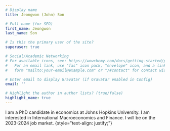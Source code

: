 ```yaml
---
# Display name
title: Jeongwon (John) Son

# Full name (for SEO)
first_name: Jeongwon
last_name: Son

# Is this the primary user of the site?
superuser: true

# Social/Academic Networking
# For available icons, see: https://wowchemy.com/docs/getting-started/page-builder/#icons
#   For an email link, use "fas" icon pack, "envelope" icon, and a link in the
#   form "mailto:your-email@example.com" or "/#contact" for contact widget.

# Enter email to display Gravatar (if Gravatar enabled in Config)
email: ''

# Highlight the author in author lists? (true/false)
highlight_name: true
---
```


I am a PhD candidate in economics at Johns Hopkins University. I am interested in International Macroeconomics and Finance. I will be on the 2023-2024 job market. 
{style="text-align: justify;"}